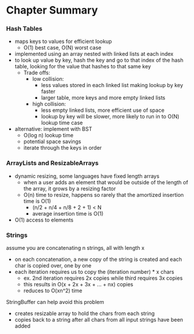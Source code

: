 # Chapter Summary

### Hash Tables
- maps keys to values for efficient lookup
	- O(1) best case, O(N) worst case
- implemented using an array nested with linked lists at each index
- to look up value by key, hash the key and go to that index of the hash table,
	looking for the value that hashes to that same key
	- Trade offs:
		- low collision:
			- less values stored in each linked list making lookup by key faster
			- larger table, more keys and more empty linked lists
		- high collision:
			- less empty linked lists, more efficient use of space
			- lookup by key will be slower, more likely to run in to O(N) lookup time case
- alternative: implement with BST
	- O(log n) lookup time
	- potential space savings
	- iterate through the keys in order

### ArrayLists and ResizableArrays
- dynamic resizing, some languages have fixed length arrays
	- when a user adds an element that would be outside of the length of the array, it grows by a resizing factor
	- O(n) time to resize, happens so rarely that the amortized insertion time is O(1)
		- (n/2 + n/4 + n/8 + 2 + 1) < N
		- average insertion time is O(1)
- O(1) access to elements

### Strings

assume you are concatenating n strings, all with length x
- on each concatenation, a new copy of the string is created and each char is copied over, one by one
- each iteration requires us to copy the (iteration number) * x chars
	- ex. 2nd iteration requires 2x copies while third requires 3x copies
	- this results in O(x + 2x + 3x + ... + nx) copies
	- reduces to O(xn^2) time

StringBuffer can help avoid this problem
- creates resizable array to hold the chars from each string
- copies back to a string after all chars from all input strings have been added